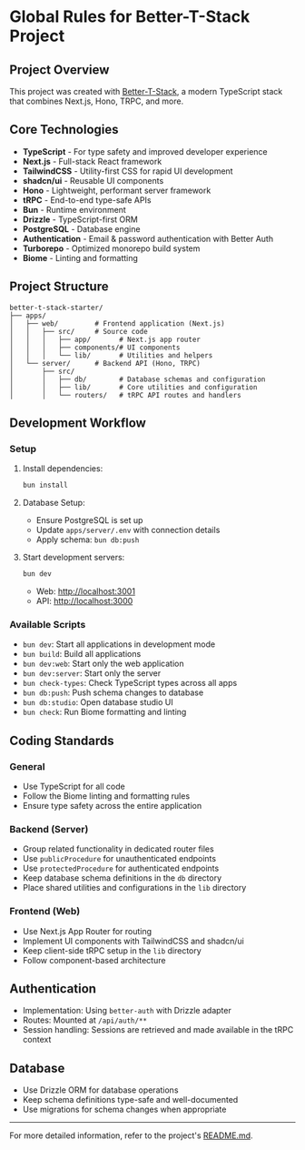 # Global Rules for Better-T-Stack Project

## Project Overview

This project was created with [Better-T-Stack](https://github.com/AmanVarshney01/create-better-t-stack), a modern TypeScript stack that combines Next.js, Hono, TRPC, and more.

## Core Technologies

- **TypeScript** - For type safety and improved developer experience
- **Next.js** - Full-stack React framework
- **TailwindCSS** - Utility-first CSS for rapid UI development
- **shadcn/ui** - Reusable UI components
- **Hono** - Lightweight, performant server framework
- **tRPC** - End-to-end type-safe APIs
- **Bun** - Runtime environment
- **Drizzle** - TypeScript-first ORM
- **PostgreSQL** - Database engine
- **Authentication** - Email & password authentication with Better Auth
- **Turborepo** - Optimized monorepo build system
- **Biome** - Linting and formatting

## Project Structure

```
better-t-stack-starter/
├── apps/
│   ├── web/         # Frontend application (Next.js)
│   │   ├── src/     # Source code
│   │   │   ├── app/       # Next.js app router
│   │   │   ├── components/# UI components
│   │   │   └── lib/       # Utilities and helpers
│   └── server/      # Backend API (Hono, TRPC)
│       ├── src/
│       │   ├── db/        # Database schemas and configuration
│       │   ├── lib/       # Core utilities and configuration
│       │   └── routers/   # tRPC API routes and handlers
```

## Development Workflow

### Setup

1. Install dependencies:
   ```bash
   bun install
   ```

2. Database Setup:
   - Ensure PostgreSQL is set up
   - Update `apps/server/.env` with connection details
   - Apply schema: `bun db:push`

3. Start development servers:
   ```bash
   bun dev
   ```
   - Web: [http://localhost:3001](http://localhost:3001)
   - API: [http://localhost:3000](http://localhost:3000)

### Available Scripts

- `bun dev`: Start all applications in development mode
- `bun build`: Build all applications
- `bun dev:web`: Start only the web application
- `bun dev:server`: Start only the server
- `bun check-types`: Check TypeScript types across all apps
- `bun db:push`: Push schema changes to database
- `bun db:studio`: Open database studio UI
- `bun check`: Run Biome formatting and linting

## Coding Standards

### General

- Use TypeScript for all code
- Follow the Biome linting and formatting rules
- Ensure type safety across the entire application

### Backend (Server)

- Group related functionality in dedicated router files
- Use `publicProcedure` for unauthenticated endpoints
- Use `protectedProcedure` for authenticated endpoints
- Keep database schema definitions in the `db` directory
- Place shared utilities and configurations in the `lib` directory

### Frontend (Web)

- Use Next.js App Router for routing
- Implement UI components with TailwindCSS and shadcn/ui
- Keep client-side tRPC setup in the `lib` directory
- Follow component-based architecture

## Authentication

- Implementation: Using `better-auth` with Drizzle adapter
- Routes: Mounted at `/api/auth/**`
- Session handling: Sessions are retrieved and made available in the tRPC context

## Database

- Use Drizzle ORM for database operations
- Keep schema definitions type-safe and well-documented
- Use migrations for schema changes when appropriate

---

For more detailed information, refer to the project's [README.md](../README.md).
